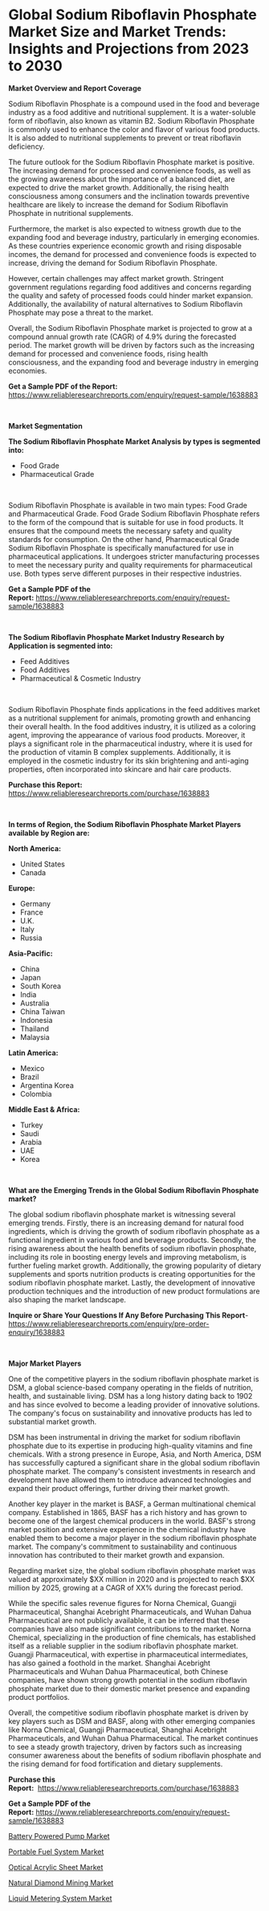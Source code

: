 <p><h1>Global Sodium Riboflavin Phosphate Market Size and Market Trends: Insights and Projections from 2023 to 2030</h1></p><p><strong>Market Overview and Report Coverage</strong></p>
<p><p>Sodium Riboflavin Phosphate is a compound used in the food and beverage industry as a food additive and nutritional supplement. It is a water-soluble form of riboflavin, also known as vitamin B2. Sodium Riboflavin Phosphate is commonly used to enhance the color and flavor of various food products. It is also added to nutritional supplements to prevent or treat riboflavin deficiency.</p><p>The future outlook for the Sodium Riboflavin Phosphate market is positive. The increasing demand for processed and convenience foods, as well as the growing awareness about the importance of a balanced diet, are expected to drive the market growth. Additionally, the rising health consciousness among consumers and the inclination towards preventive healthcare are likely to increase the demand for Sodium Riboflavin Phosphate in nutritional supplements.</p><p>Furthermore, the market is also expected to witness growth due to the expanding food and beverage industry, particularly in emerging economies. As these countries experience economic growth and rising disposable incomes, the demand for processed and convenience foods is expected to increase, driving the demand for Sodium Riboflavin Phosphate.</p><p>However, certain challenges may affect market growth. Stringent government regulations regarding food additives and concerns regarding the quality and safety of processed foods could hinder market expansion. Additionally, the availability of natural alternatives to Sodium Riboflavin Phosphate may pose a threat to the market.</p><p>Overall, the Sodium Riboflavin Phosphate market is projected to grow at a compound annual growth rate (CAGR) of 4.9% during the forecasted period. The market growth will be driven by factors such as the increasing demand for processed and convenience foods, rising health consciousness, and the expanding food and beverage industry in emerging economies.</p></p>
<p><strong>Get a Sample PDF of the Report:</strong> <a href="https://www.reliableresearchreports.com/enquiry/request-sample/1638883">https://www.reliableresearchreports.com/enquiry/request-sample/1638883</a></p>
<p>&nbsp;</p>
<p><strong>Market Segmentation</strong></p>
<p><strong>The Sodium Riboflavin Phosphate Market Analysis by types is segmented into:</strong></p>
<p><ul><li>Food Grade</li><li>Pharmaceutical Grade</li></ul></p>
<p>&nbsp;</p>
<p><p>Sodium Riboflavin Phosphate is available in two main types: Food Grade and Pharmaceutical Grade. Food Grade Sodium Riboflavin Phosphate refers to the form of the compound that is suitable for use in food products. It ensures that the compound meets the necessary safety and quality standards for consumption. On the other hand, Pharmaceutical Grade Sodium Riboflavin Phosphate is specifically manufactured for use in pharmaceutical applications. It undergoes stricter manufacturing processes to meet the necessary purity and quality requirements for pharmaceutical use. Both types serve different purposes in their respective industries.</p></p>
<p><strong>Get a Sample PDF of the Report:</strong>&nbsp;<a href="https://www.reliableresearchreports.com/enquiry/request-sample/1638883">https://www.reliableresearchreports.com/enquiry/request-sample/1638883</a></p>
<p>&nbsp;</p>
<p><strong>The Sodium Riboflavin Phosphate Market Industry Research by Application is segmented into:</strong></p>
<p><ul><li>Feed Additives</li><li>Food Additives</li><li>Pharmaceutical & Cosmetic Industry</li></ul></p>
<p>&nbsp;</p>
<p><p>Sodium Riboflavin Phosphate finds applications in the feed additives market as a nutritional supplement for animals, promoting growth and enhancing their overall health. In the food additives industry, it is utilized as a coloring agent, improving the appearance of various food products. Moreover, it plays a significant role in the pharmaceutical industry, where it is used for the production of vitamin B complex supplements. Additionally, it is employed in the cosmetic industry for its skin brightening and anti-aging properties, often incorporated into skincare and hair care products.</p></p>
<p><strong>Purchase this Report:</strong>&nbsp; <a href="https://www.reliableresearchreports.com/purchase/1638883">https://www.reliableresearchreports.com/purchase/1638883</a></p>
<p>&nbsp;</p>
<p><strong>In terms of Region, the Sodium Riboflavin Phosphate Market Players available by Region are:</strong></p>
<p>
    <p> <strong> North America: </strong>
        <ul>
            <li>United States</li>
            <li>Canada</li>
        </ul>
        </p> 
    <p> <strong> Europe: </strong>
        <ul>
            <li>Germany</li>
            <li>France</li>
            <li>U.K.</li>
            <li>Italy</li>
            <li>Russia</li>
        </ul>
        </p> 
    <p> <strong> Asia-Pacific: </strong>
        <ul>
            <li>China</li>
            <li>Japan</li>
            <li>South Korea</li>
            <li>India</li>
            <li>Australia</li>
            <li>China Taiwan</li>
            <li>Indonesia</li>
            <li>Thailand</li>
            <li>Malaysia</li>
        </ul>
        </p> 
    <p> <strong> Latin America: </strong>
        <ul>
            <li>Mexico</li>
            <li>Brazil</li>
            <li>Argentina Korea</li>
            <li>Colombia</li>
        </ul>
        </p> 
    <p> <strong> Middle East & Africa: </strong>
        <ul>
            <li>Turkey</li>
            <li>Saudi</li>
            <li>Arabia</li>
            <li>UAE</li>
            <li>Korea</li>
        </ul>
    </p>
    </p>
<p>&nbsp;</p>
<p><strong>What are the Emerging Trends in the Global Sodium Riboflavin Phosphate market?</strong></p>
<p><p>The global sodium riboflavin phosphate market is witnessing several emerging trends. Firstly, there is an increasing demand for natural food ingredients, which is driving the growth of sodium riboflavin phosphate as a functional ingredient in various food and beverage products. Secondly, the rising awareness about the health benefits of sodium riboflavin phosphate, including its role in boosting energy levels and improving metabolism, is further fueling market growth. Additionally, the growing popularity of dietary supplements and sports nutrition products is creating opportunities for the sodium riboflavin phosphate market. Lastly, the development of innovative production techniques and the introduction of new product formulations are also shaping the market landscape.</p></p>
<p><strong>Inquire or Share Your Questions If Any Before Purchasing This Report</strong>- <a href="https://www.reliableresearchreports.com/enquiry/pre-order-enquiry/1638883">https://www.reliableresearchreports.com/enquiry/pre-order-enquiry/1638883</a></p>
<p>&nbsp;</p>
<p><strong>Major Market Players</strong></p>
<p><p>One of the competitive players in the sodium riboflavin phosphate market is DSM, a global science-based company operating in the fields of nutrition, health, and sustainable living. DSM has a long history dating back to 1902 and has since evolved to become a leading provider of innovative solutions. The company's focus on sustainability and innovative products has led to substantial market growth.</p><p>DSM has been instrumental in driving the market for sodium riboflavin phosphate due to its expertise in producing high-quality vitamins and fine chemicals. With a strong presence in Europe, Asia, and North America, DSM has successfully captured a significant share in the global sodium riboflavin phosphate market. The company's consistent investments in research and development have allowed them to introduce advanced technologies and expand their product offerings, further driving their market growth.</p><p>Another key player in the market is BASF, a German multinational chemical company. Established in 1865, BASF has a rich history and has grown to become one of the largest chemical producers in the world. BASF's strong market position and extensive experience in the chemical industry have enabled them to become a major player in the sodium riboflavin phosphate market. The company's commitment to sustainability and continuous innovation has contributed to their market growth and expansion.</p><p>Regarding market size, the global sodium riboflavin phosphate market was valued at approximately $XX million in 2020 and is projected to reach $XX million by 2025, growing at a CAGR of XX% during the forecast period.</p><p>While the specific sales revenue figures for Norna Chemical, Guangji Pharmaceutical, Shanghai Acebright Pharmaceuticals, and Wuhan Dahua Pharmaceutical are not publicly available, it can be inferred that these companies have also made significant contributions to the market. Norna Chemical, specializing in the production of fine chemicals, has established itself as a reliable supplier in the sodium riboflavin phosphate market. Guangji Pharmaceutical, with expertise in pharmaceutical intermediates, has also gained a foothold in the market. Shanghai Acebright Pharmaceuticals and Wuhan Dahua Pharmaceutical, both Chinese companies, have shown strong growth potential in the sodium riboflavin phosphate market due to their domestic market presence and expanding product portfolios.</p><p>Overall, the competitive sodium riboflavin phosphate market is driven by key players such as DSM and BASF, along with other emerging companies like Norna Chemical, Guangji Pharmaceutical, Shanghai Acebright Pharmaceuticals, and Wuhan Dahua Pharmaceutical. The market continues to see a steady growth trajectory, driven by factors such as increasing consumer awareness about the benefits of sodium riboflavin phosphate and the rising demand for food fortification and dietary supplements.</p></p>
<p><strong>Purchase this Report:</strong>&nbsp;&nbsp;<a href="https://www.reliableresearchreports.com/purchase/1638883">https://www.reliableresearchreports.com/purchase/1638883</a></p>
<p></p>
<p><strong>Get a Sample PDF of the Report:</strong>&nbsp;<a href="https://www.reliableresearchreports.com/enquiry/request-sample/1638883">https://www.reliableresearchreports.com/enquiry/request-sample/1638883</a></p>
<p><p><a href="https://medium.com/@verladurgan/battery-powered-pump-market-report-reveals-the-latest-trends-and-growth-opportunities-of-this-4d5c65c13890">Battery Powered Pump Market</a></p><p><a href="https://medium.com/@elsahermann/portable-fuel-system-market-comprehensive-assessment-by-type-application-and-geography-493cd3d82578">Portable Fuel System Market</a></p><p><a href="https://github.com/gulaimolin/Market-Research-Report-List-1/blob/main/optical-acrylic-sheet-market.md">Optical Acrylic Sheet Market</a></p><p><a href="https://github.com/ruslanpoljakovrd177/Market-Research-Report-List-1/blob/main/natural-diamond-mining-market.md">Natural Diamond Mining Market</a></p><p><a href="https://medium.com/@hunterwyman1984/liquid-metering-system-market-share-evolution-and-market-growth-trends-2023-2030-225436252b21">Liquid Metering System Market</a></p></p>